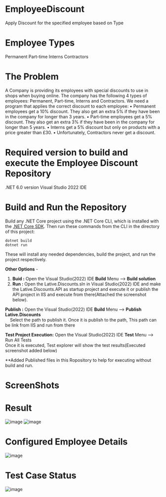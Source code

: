 # EmployeeDiscount
Apply Discount for the specified employee based on Type

# Employee Types
Permanent
Part-time
Interns
Contractors  

# The Problem
A Company is providing its employees with special discounts to use in shops when buying online. The company has the following 4 types of employees: Permanent, Part-time, Interns and Contractors.
We need a program that applies the correct discount to each employee:
• Permanent employees get a 10% discount. They also get an extra 5% if they have been in the company for longer than 3 years.
• Part-time employees get a 5% discount. They also get an extra 3% if they have been in the company for longer than 5 years.
• Interns get a 5% discount but only on products with a price greater than £30.
• Unfortunately, Contractors never get a discount.

# Required version to build and execute the Employee Discount Repository
  .NET 6.0 version
  Visual Studio 2022 IDE

# Build and Run the Repository
Build any .NET Core project using the .NET Core CLI, which is installed with the [.NET Core SDK](https://dotnet.microsoft.com/download). Then run these commands from the CLI in the directory of this project:<br />

``dotnet build``<br />
``dotnet run``<br />

These will install any needed dependencies, build the project, and run the project respectively.  

**Other Options** - 
1) **Buid :** Open the Visual Studio(2022) IDE **Build**  Menu --> **Build solution**
2) **Run :** Open the Lative.Discounts.sln in Visual Studio(2022) IDE and make the Lative.Discounts.API as startup project and execute it or publish the API project in IIS and execute from there(Attached the screenshot below). 

**Publish :** Open the Visual Studio(2022) IDE **Build**  Menu --> **Publish Lative.Discounts** <br />
&nbsp;&nbsp;&nbsp;&nbsp;Select the path to publish it. Once it is publish to the path, This path can be link from IIS and run from there <br />

**Test Project Execution:** Open the Visual Studio(2022) IDE **Test**  Menu --> Run All Tests<br />
    Once it is executed, Test explorer will show the test results(Executed screenshot added below) 

**Added Published files in this Ropository to help for executing without build and run.

# ScreenShots

# Result
![image](https://user-images.githubusercontent.com/63959021/152695216-5b321830-32ce-410d-9d84-2514bd7ed92e.png)
![image](https://user-images.githubusercontent.com/63959021/152695176-85f91137-86cb-470c-ba53-23be98818a7a.png)

# Configured Employee Details
![image](https://user-images.githubusercontent.com/63959021/152695293-9ea44a54-ed46-488f-8889-ff77653837b7.png)




# Test Case Status
![image](https://user-images.githubusercontent.com/63959021/152695254-fa8bc763-9ace-4d06-bff8-fbaef6510eeb.png)




